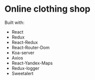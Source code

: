 # Online clothing shop

Built with:

- React
- Redux
- React-Redux
- React-Router-Dom
- Koa-server
- Axios
- React-Yandex-Maps
- Redux-logger
- Sweetalert
